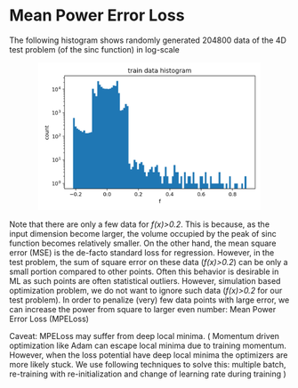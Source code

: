
# Mean Power Error Loss 

The following histogram shows randomly generated 204800 data of the 4D test problem (of the sinc function) in log-scale

<p align="center">
  <img src="train_data_histo_4D_204800sample.png" width="400" />
</p>


Note that there are only a few data for *f(x)>0.2*. This is because, as the input dimension become larger, the volume occupied by the peak of sinc function becomes relatively smaller. On the other hand, the mean square error (MSE) is the de-facto standard loss for regression. However, in the test problem, the sum of square error on these data (*f(x)>0.2*) can be only a small portion compared to other points. Often this behavior is desirable in ML as such points are often statistical outliers. However, simulation based optimization problem, we do not want to ignore such data (*f(x)>0.2* for our test problem). In order to penalize (very) few data points with large error, we can increase the power from square to larger even number: Mean Power Error Loss (MPELoss)

Caveat: MPELoss may suffer from deep local minima. ( Momentum driven optimization like Adam can escape local minima due to training momentum. However, when the loss potential have deep local minima the optimizers are more likely stuck. We use following techniques to solve this: multiple batch, re-training with re-initialization and change of learning rate during training )
